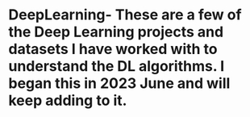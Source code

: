# DeepLearning- These are a few of the Deep Learning projects and datasets I have worked with to understand the DL algorithms. I began this in 2023 June and will keep adding to it. 
